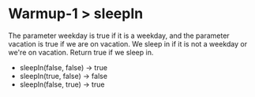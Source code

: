 # Warmup-1 > sleepIn

The parameter weekday is true if it is a weekday, and the parameter vacation is true if we are on vacation. We sleep in if it is not a weekday or we're on vacation. Return true if we sleep in.

- sleepIn(false, false) → true
- sleepIn(true, false) → false
- sleepIn(false, true) → true